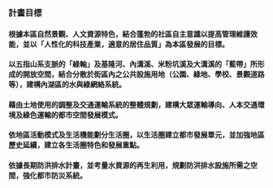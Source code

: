 ### 計畫目標

#### 根據本區自然景觀、人文資源特色，結合蓬勃的社區自主意識以提高管理維護效能，並以「人性化的科技產業，適意的居住品質」為本區發展的目標。

#### 以五指山系支脈的「綠軸」及基隆河、內溝溪、米粉坑溪及大溝溪的「藍帶」所形成的開放空間，結合分散於街區內之公共設施用地（公園、綠地、學校、景觀道路等），建構內湖區的水與綠網絡系統。

#### 藉由土地使用的調整及交通運輸系統的整體規劃，建構大眾運輸導向、人本交通環境及綠色運輸的都市空間發展模式。

#### 依地區活動模式及生活機能劃分生活圈，以生活圈建立都市發展單元，並加強地區歷史延續，建立各生活圈特色和發展重點。

#### 依據長期防洪排水計畫，並考量水資源的再生利用，規劃防洪排水設施所需之空間，強化都市防災系統。

